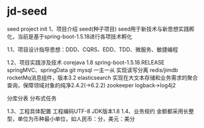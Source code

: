 # jd-seed
seed project init
1、项目介绍
    seed(种子项目) seed用于新技术与新思想实践孵化，当前是基于spring-boot-1.5.18进行各项技术孵化
    
1.1、项目设计指导思想：DDD、CQRS、EDD、TDD、微服务、敏捷编程

1.2、项目实践涉及技术
corejava 1.8
spring-boot-1.5.18.RELEASE
springMVC、springData
git
mysql 一主一从 实现读写分离
redis/jimdb
rocketMq消息组件，版本3.2
elasticsearch 实现在大文本存储和业务需求的聚合查询，保障领域对象的纯净2.4.2(->6.2.2)
zookeeper
logback->log4j2

分库分表
分布式任务

1.3、工程具体配置
工程编码UTF-8
JDK版本1.8
1.4、业务规约
金额都采用长整型，单位为币种最小单位，如人民币：分，美元：美分